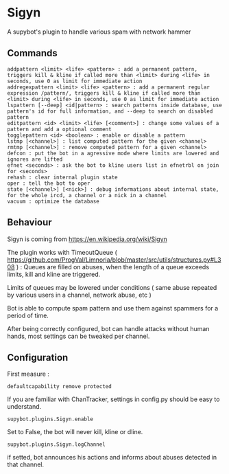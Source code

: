 # Sigyn #

A supybot's plugin to handle various spam with network hammer

## Commands ##

    addpattern <limit> <life> <pattern> : add a permanent pattern, triggers kill & kline if called more than <limit> during <life> in seconds, use 0 as limit for immediate action
    addregexpattern <limit> <life> <pattern> : add a permanent regular expression /pattern/, triggers kill & kline if called more than <limit> during <life> in seconds, use 0 as limit for immediate action
    lspattern [--deep] <id|pattern> : search patterns inside database, use pattern's id for full information, and --deep to search on disabled pattern
    editpattern <id> <limit> <life> [<comment>] : change some values of a pattern and add a optional comment
    togglepattern <id> <boolean> : enable or disable a pattern
    lstmp [<channel>] : list computed pattern for the given <channel>
    rmtmp [<channel>] : remove computed pattern for a given <channel>
    defcon : put the bot in a agressive mode where limits are lowered and ignores are lifted
    efnet <seconds> : ask the bot to kline users list in efnetrbl on join for <seconds>
    rehash : clear internal plugin state
    oper : tell the bot to oper
    state [<channel>] [<nick>] : debug informations about internal state, for the whole ircd, a channel or a nick in a channel
    vacuum : optimize the database
    
## Behaviour ##

Sigyn is coming from https://en.wikipedia.org/wiki/Sigyn

The plugin works with TimeoutQueue ( https://github.com/ProgVal/Limnoria/blob/master/src/utils/structures.py#L308 ) : 
Queues are filled on abuses, when the length of a queue exceeds limits, kill and kline are triggered.

Limits of queues may be lowered under conditions ( same abuse repeated by various users in a channel, network abuse, etc )

Bot is able to compute spam pattern and use them against spammers for a period of time.

After being correctly configured, bot can handle attacks without human hands, most settings can be tweaked per channel.

## Configuration ##

First measure :

    defaultcapability remove protected

If you are familiar with ChanTracker, settings in config.py should be easy to understand.

    supybot.plugins.Sigyn.enable
    
Set to False, the bot will never kill, kline or dline.

    supybot.plugins.Sigyn.logChannel
    
if setted, bot announces his actions and informs about abuses detected in that channel.

